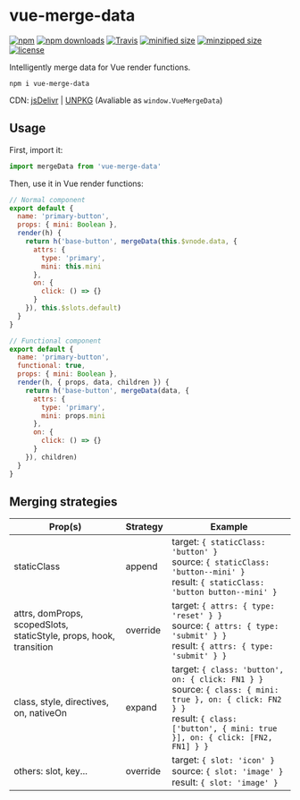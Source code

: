# vue-merge-data

[![npm](https://img.shields.io/npm/v/vue-merge-data.svg?style=for-the-badge)](https://npm.im/vue-merge-data)
[![npm downloads](https://img.shields.io/npm/dt/vue-merge-data.svg?style=for-the-badge)](https://npm.im/vue-merge-data)
[![Travis](https://img.shields.io/travis/fjc0k/vue-merge-data.svg?style=for-the-badge)](https://travis-ci.org/fjc0k/vue-merge-data)
[![minified size](https://img.shields.io/badge/minified%20size-844%20B-blue.svg?MIN&style=for-the-badge)](https://github.com/fjc0k/vue-merge-data/blob/master/dist/vue-merge-data.min.js)
[![minzipped size](https://img.shields.io/badge/minzipped%20size-506%20B-blue.svg?MZIP&style=for-the-badge)](https://github.com/fjc0k/vue-merge-data/blob/master/dist/vue-merge-data.min.js)
[![license](https://img.shields.io/github/license/fjc0k/vue-merge-data.svg?style=for-the-badge)](https://github.com/fjc0k/vue-merge-data/blob/master/LICENSE)


Intelligently merge data for Vue render functions.

```shell
npm i vue-merge-data
```

CDN: [jsDelivr](//www.jsdelivr.com/package/npm/vue-merge-data) | [UNPKG](//unpkg.com/vue-merge-data/) (Avaliable as `window.VueMergeData`)


## Usage

First, import it:

```javascript
import mergeData from 'vue-merge-data'
```

Then, use it in Vue render functions:

```javascript
// Normal component
export default {
  name: 'primary-button',
  props: { mini: Boolean },
  render(h) {
    return h('base-button', mergeData(this.$vnode.data, {
      attrs: {
        type: 'primary',
        mini: this.mini
      },
      on: {
        click: () => {}
      }
    }), this.$slots.default)
  }
}

// Functional component
export default {
  name: 'primary-button',
  functional: true,
  props: { mini: Boolean },
  render(h, { props, data, children }) {
    return h('base-button', mergeData(data, {
      attrs: {
        type: 'primary',
        mini: props.mini
      },
      on: {
        click: () => {}
      }
    }), children)
  }
}
```


## Merging strategies

Prop(s) | Strategy | Example
--|--|---
staticClass | append | target: `{ staticClass: 'button' }`<br />source: `{ staticClass: 'button--mini' }`<br />result: `{ staticClass: 'button button--mini' }`
attrs, domProps, scopedSlots, staticStyle, props, hook, transition | override | target: `{ attrs: { type: 'reset' } }`<br />source: `{ attrs: { type: 'submit' } }`<br />result: `{ attrs: { type: 'submit' } }`
class, style, directives, on, nativeOn | expand | target: `{ class: 'button', on: { click: FN1 } }`<br />source: `{ class: { mini: true }, on: { click: FN2 } }`<br />result: `{ class: ['button', { mini: true }], on: { click: [FN2, FN1] } }`
others: slot, key... | override | target: `{ slot: 'icon' }`<br />source: `{ slot: 'image' }`<br />result: `{ slot: 'image' }`

